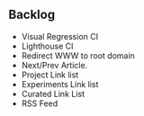 ## Backlog

- Visual Regression CI
- Lighthouse CI
- Redirect WWW to root domain
- Next/Prev Article.
- Project Link list
- Experiments Link list
- Curated Link List
- RSS Feed
